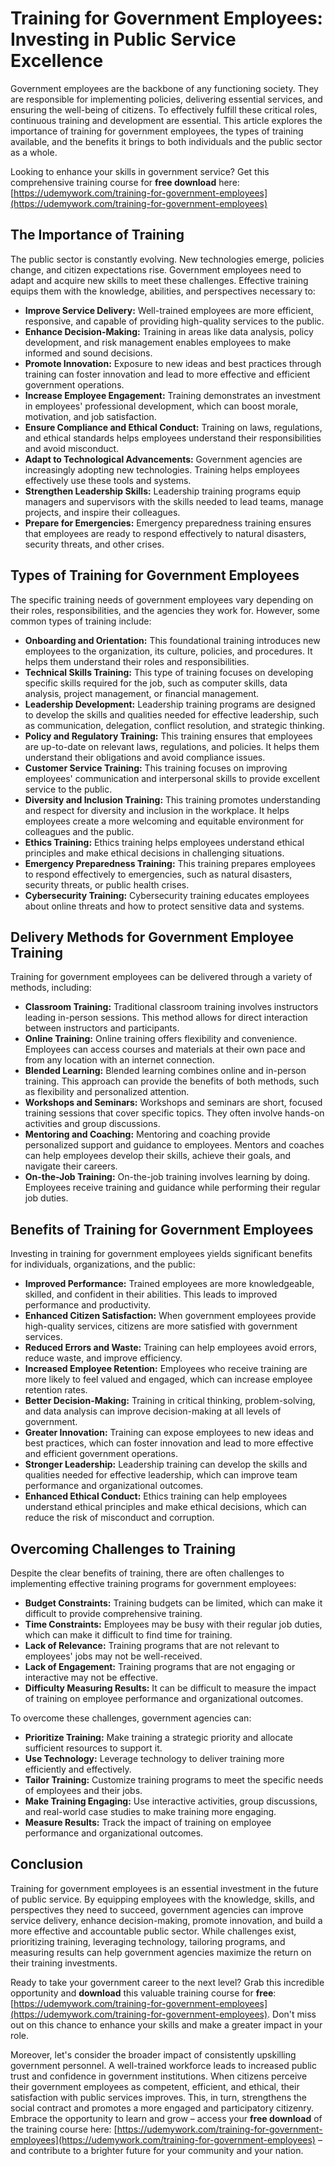 # Training for Government Employees: Investing in Public Service Excellence

Government employees are the backbone of any functioning society. They are responsible for implementing policies, delivering essential services, and ensuring the well-being of citizens. To effectively fulfill these critical roles, continuous training and development are essential. This article explores the importance of training for government employees, the types of training available, and the benefits it brings to both individuals and the public sector as a whole.

Looking to enhance your skills in government service? Get this comprehensive training course for **free download** here: [https://udemywork.com/training-for-government-employees](https://udemywork.com/training-for-government-employees)

## The Importance of Training

The public sector is constantly evolving. New technologies emerge, policies change, and citizen expectations rise. Government employees need to adapt and acquire new skills to meet these challenges. Effective training equips them with the knowledge, abilities, and perspectives necessary to:

*   **Improve Service Delivery:** Well-trained employees are more efficient, responsive, and capable of providing high-quality services to the public.
*   **Enhance Decision-Making:** Training in areas like data analysis, policy development, and risk management enables employees to make informed and sound decisions.
*   **Promote Innovation:** Exposure to new ideas and best practices through training can foster innovation and lead to more effective and efficient government operations.
*   **Increase Employee Engagement:** Training demonstrates an investment in employees' professional development, which can boost morale, motivation, and job satisfaction.
*   **Ensure Compliance and Ethical Conduct:** Training on laws, regulations, and ethical standards helps employees understand their responsibilities and avoid misconduct.
*   **Adapt to Technological Advancements:** Government agencies are increasingly adopting new technologies. Training helps employees effectively use these tools and systems.
*   **Strengthen Leadership Skills:** Leadership training programs equip managers and supervisors with the skills needed to lead teams, manage projects, and inspire their colleagues.
*   **Prepare for Emergencies:** Emergency preparedness training ensures that employees are ready to respond effectively to natural disasters, security threats, and other crises.

## Types of Training for Government Employees

The specific training needs of government employees vary depending on their roles, responsibilities, and the agencies they work for. However, some common types of training include:

*   **Onboarding and Orientation:** This foundational training introduces new employees to the organization, its culture, policies, and procedures. It helps them understand their roles and responsibilities.
*   **Technical Skills Training:** This type of training focuses on developing specific skills required for the job, such as computer skills, data analysis, project management, or financial management.
*   **Leadership Development:** Leadership training programs are designed to develop the skills and qualities needed for effective leadership, such as communication, delegation, conflict resolution, and strategic thinking.
*   **Policy and Regulatory Training:** This training ensures that employees are up-to-date on relevant laws, regulations, and policies. It helps them understand their obligations and avoid compliance issues.
*   **Customer Service Training:** This training focuses on improving employees' communication and interpersonal skills to provide excellent service to the public.
*   **Diversity and Inclusion Training:** This training promotes understanding and respect for diversity and inclusion in the workplace. It helps employees create a more welcoming and equitable environment for colleagues and the public.
*   **Ethics Training:** Ethics training helps employees understand ethical principles and make ethical decisions in challenging situations.
*   **Emergency Preparedness Training:** This training prepares employees to respond effectively to emergencies, such as natural disasters, security threats, or public health crises.
*   **Cybersecurity Training:** Cybersecurity training educates employees about online threats and how to protect sensitive data and systems.

## Delivery Methods for Government Employee Training

Training for government employees can be delivered through a variety of methods, including:

*   **Classroom Training:** Traditional classroom training involves instructors leading in-person sessions. This method allows for direct interaction between instructors and participants.
*   **Online Training:** Online training offers flexibility and convenience. Employees can access courses and materials at their own pace and from any location with an internet connection.
*   **Blended Learning:** Blended learning combines online and in-person training. This approach can provide the benefits of both methods, such as flexibility and personalized attention.
*   **Workshops and Seminars:** Workshops and seminars are short, focused training sessions that cover specific topics. They often involve hands-on activities and group discussions.
*   **Mentoring and Coaching:** Mentoring and coaching provide personalized support and guidance to employees. Mentors and coaches can help employees develop their skills, achieve their goals, and navigate their careers.
*   **On-the-Job Training:** On-the-job training involves learning by doing. Employees receive training and guidance while performing their regular job duties.

## Benefits of Training for Government Employees

Investing in training for government employees yields significant benefits for individuals, organizations, and the public:

*   **Improved Performance:** Trained employees are more knowledgeable, skilled, and confident in their abilities. This leads to improved performance and productivity.
*   **Enhanced Citizen Satisfaction:** When government employees provide high-quality services, citizens are more satisfied with government services.
*   **Reduced Errors and Waste:** Training can help employees avoid errors, reduce waste, and improve efficiency.
*   **Increased Employee Retention:** Employees who receive training are more likely to feel valued and engaged, which can increase employee retention rates.
*   **Better Decision-Making:** Training in critical thinking, problem-solving, and data analysis can improve decision-making at all levels of government.
*   **Greater Innovation:** Training can expose employees to new ideas and best practices, which can foster innovation and lead to more effective and efficient government operations.
*   **Stronger Leadership:** Leadership training can develop the skills and qualities needed for effective leadership, which can improve team performance and organizational outcomes.
*   **Enhanced Ethical Conduct:** Ethics training can help employees understand ethical principles and make ethical decisions, which can reduce the risk of misconduct and corruption.

## Overcoming Challenges to Training

Despite the clear benefits of training, there are often challenges to implementing effective training programs for government employees:

*   **Budget Constraints:** Training budgets can be limited, which can make it difficult to provide comprehensive training.
*   **Time Constraints:** Employees may be busy with their regular job duties, which can make it difficult to find time for training.
*   **Lack of Relevance:** Training programs that are not relevant to employees' jobs may not be well-received.
*   **Lack of Engagement:** Training programs that are not engaging or interactive may not be effective.
*   **Difficulty Measuring Results:** It can be difficult to measure the impact of training on employee performance and organizational outcomes.

To overcome these challenges, government agencies can:

*   **Prioritize Training:** Make training a strategic priority and allocate sufficient resources to support it.
*   **Use Technology:** Leverage technology to deliver training more efficiently and effectively.
*   **Tailor Training:** Customize training programs to meet the specific needs of employees and their jobs.
*   **Make Training Engaging:** Use interactive activities, group discussions, and real-world case studies to make training more engaging.
*   **Measure Results:** Track the impact of training on employee performance and organizational outcomes.

## Conclusion

Training for government employees is an essential investment in the future of public service. By equipping employees with the knowledge, skills, and perspectives they need to succeed, government agencies can improve service delivery, enhance decision-making, promote innovation, and build a more effective and accountable public sector. While challenges exist, prioritizing training, leveraging technology, tailoring programs, and measuring results can help government agencies maximize the return on their training investments.

Ready to take your government career to the next level? Grab this incredible opportunity and **download** this valuable training course for **free**: [https://udemywork.com/training-for-government-employees](https://udemywork.com/training-for-government-employees). Don't miss out on this chance to enhance your skills and make a greater impact in your role.

Moreover, let's consider the broader impact of consistently upskilling government personnel. A well-trained workforce leads to increased public trust and confidence in government institutions. When citizens perceive their government employees as competent, efficient, and ethical, their satisfaction with public services improves. This, in turn, strengthens the social contract and promotes a more engaged and participatory citizenry. Embrace the opportunity to learn and grow – access your **free download** of the training course here: [https://udemywork.com/training-for-government-employees](https://udemywork.com/training-for-government-employees) – and contribute to a brighter future for your community and your nation.
